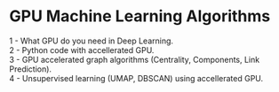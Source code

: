 # GPU Machine Learning Algorithms <br>
1 - What GPU do you need in Deep Learning. <br>
2 - Python code with accellerated GPU. <br>
3 - GPU accelerated graph algorithms (Centrality, Components, Link Prediction). <br>
4 - Unsupervised learning (UMAP, DBSCAN) using accellerated GPU. <br>
